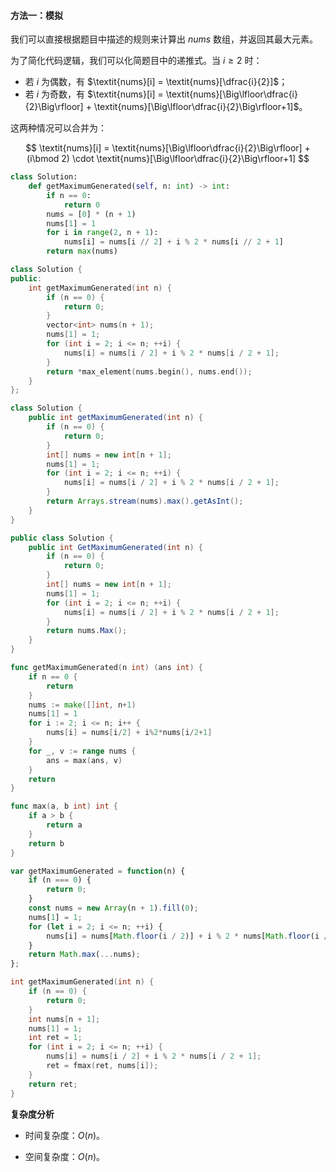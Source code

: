 #### 方法一：模拟

我们可以直接根据题目中描述的规则来计算出 $\textit{nums}$ 数组，并返回其最大元素。

为了简化代码逻辑，我们可以化简题目中的递推式。当 $i\ge 2$ 时：

- 若 $i$ 为偶数，有 $\textit{nums}[i] = \textit{nums}[\dfrac{i}{2}]$；
- 若 $i$ 为奇数，有 $\textit{nums}[i] = \textit{nums}[\Big\lfloor\dfrac{i}{2}\Big\rfloor] + \textit{nums}[\Big\lfloor\dfrac{i}{2}\Big\rfloor+1]$。

这两种情况可以合并为：

$$
\textit{nums}[i] = \textit{nums}[\Big\lfloor\dfrac{i}{2}\Big\rfloor] + (i\bmod 2) \cdot \textit{nums}[\Big\lfloor\dfrac{i}{2}\Big\rfloor+1]
$$

```Python [sol1-Python3]
class Solution:
    def getMaximumGenerated(self, n: int) -> int:
        if n == 0:
            return 0
        nums = [0] * (n + 1)
        nums[1] = 1
        for i in range(2, n + 1):
            nums[i] = nums[i // 2] + i % 2 * nums[i // 2 + 1]
        return max(nums)
```

```C++ [sol1-C++]
class Solution {
public:
    int getMaximumGenerated(int n) {
        if (n == 0) {
            return 0;
        }
        vector<int> nums(n + 1);
        nums[1] = 1;
        for (int i = 2; i <= n; ++i) {
            nums[i] = nums[i / 2] + i % 2 * nums[i / 2 + 1];
        }
        return *max_element(nums.begin(), nums.end());
    }
};
```

```Java [sol1-Java]
class Solution {
    public int getMaximumGenerated(int n) {
        if (n == 0) {
            return 0;
        }
        int[] nums = new int[n + 1];
        nums[1] = 1;
        for (int i = 2; i <= n; ++i) {
            nums[i] = nums[i / 2] + i % 2 * nums[i / 2 + 1];
        }
        return Arrays.stream(nums).max().getAsInt();
    }
}
```

```C# [sol1-C#]
public class Solution {
    public int GetMaximumGenerated(int n) {
        if (n == 0) {
            return 0;
        }
        int[] nums = new int[n + 1];
        nums[1] = 1;
        for (int i = 2; i <= n; ++i) {
            nums[i] = nums[i / 2] + i % 2 * nums[i / 2 + 1];
        }
        return nums.Max();
    }
}
```

```go [sol1-Golang]
func getMaximumGenerated(n int) (ans int) {
    if n == 0 {
        return
    }
    nums := make([]int, n+1)
    nums[1] = 1
    for i := 2; i <= n; i++ {
        nums[i] = nums[i/2] + i%2*nums[i/2+1]
    }
    for _, v := range nums {
        ans = max(ans, v)
    }
    return
}

func max(a, b int) int {
    if a > b {
        return a
    }
    return b
}
```

```JavaScript [sol1-JavaScript]
var getMaximumGenerated = function(n) {
    if (n === 0) {
        return 0;
    }
    const nums = new Array(n + 1).fill(0);
    nums[1] = 1;
    for (let i = 2; i <= n; ++i) {
        nums[i] = nums[Math.floor(i / 2)] + i % 2 * nums[Math.floor(i / 2) + 1];
    }
    return Math.max(...nums);
};
```

```C [sol1-C]
int getMaximumGenerated(int n) {
    if (n == 0) {
        return 0;
    }
    int nums[n + 1];
    nums[1] = 1;
    int ret = 1;
    for (int i = 2; i <= n; ++i) {
        nums[i] = nums[i / 2] + i % 2 * nums[i / 2 + 1];
        ret = fmax(ret, nums[i]);
    }
    return ret;
}
```

**复杂度分析**

- 时间复杂度：$O(n)$。

- 空间复杂度：$O(n)$。
